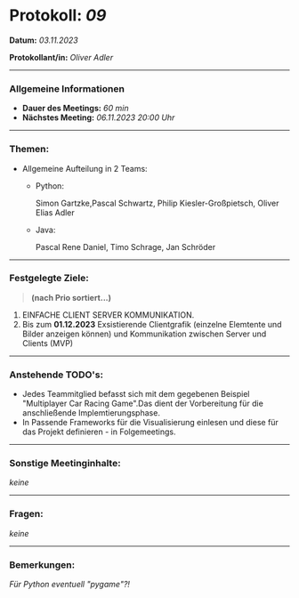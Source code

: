 # Protokoll: *09*


**Datum:** *03.11.2023*

**Protokollant/in:** *Oliver Adler*

---

### Allgemeine Informationen
- **Dauer des Meetings:** *60 min*
- **Nächstes Meeting:** *06.11.2023 20:00 Uhr*

---

### Themen:
- Allgemeine Aufteilung in 2 Teams:
    - Python:

        Simon Gartzke,Pascal Schwartz, Philip Kiesler-Großpietsch, Oliver Elias Adler
    - Java:

        Pascal Rene Daniel, Timo Schrage, Jan Schröder

---

### Festgelegte Ziele:
> **(nach Prio sortiert...)**

1. EINFACHE CLIENT SERVER KOMMUNIKATION.
2. Bis zum **01.12.2023** Exsistierende Clientgrafik (einzelne Elemtente und Bilder anzeigen  können) und Kommunikation zwischen Server und Clients (MVP)
 

---

### Anstehende TODO's:
- Jedes Teammitglied befasst sich mit dem gegebenen Beispiel "Multiplayer Car Racing Game".Das dient der Vorbereitung für die anschließende Implemtierungsphase.
- In Passende Frameworks für die Visualisierung einlesen und diese für das Projekt definieren - in Folgemeetings.

---

### Sonstige Meetinginhalte:
*keine*

---

### Fragen:
*keine*

---

### Bemerkungen:
*Für Python eventuell "pygame"?!*




